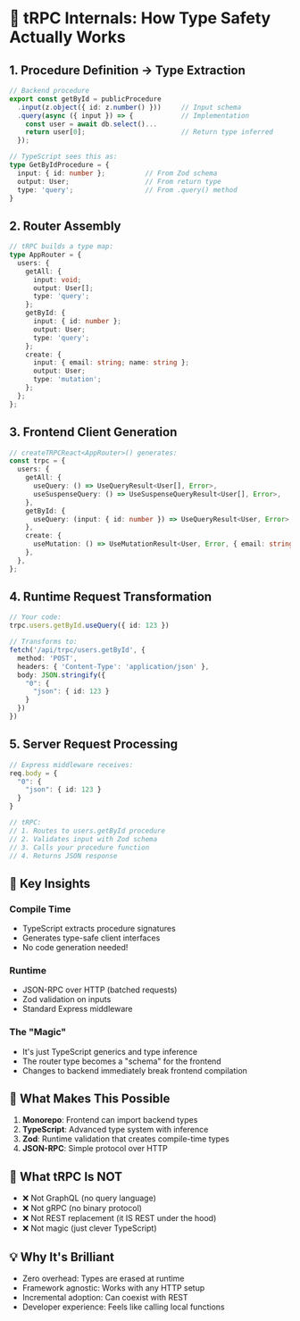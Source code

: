 # 🔬 tRPC Internals: How Type Safety Actually Works

## 1. **Procedure Definition → Type Extraction**

```typescript
// Backend procedure
export const getById = publicProcedure
  .input(z.object({ id: z.number() }))     // Input schema
  .query(async ({ input }) => {            // Implementation
    const user = await db.select()...
    return user[0];                        // Return type inferred
  });

// TypeScript sees this as:
type GetByIdProcedure = {
  input: { id: number };          // From Zod schema
  output: User;                   // From return type
  type: 'query';                  // From .query() method
}
```

## 2. **Router Assembly**

```typescript
// tRPC builds a type map:
type AppRouter = {
  users: {
    getAll: {
      input: void;
      output: User[];
      type: 'query';
    };
    getById: {
      input: { id: number };
      output: User;
      type: 'query';
    };
    create: {
      input: { email: string; name: string };
      output: User;
      type: 'mutation';
    };
  };
};
```

## 3. **Frontend Client Generation**

```typescript
// createTRPCReact<AppRouter>() generates:
const trpc = {
  users: {
    getAll: {
      useQuery: () => UseQueryResult<User[], Error>,
      useSuspenseQuery: () => UseSuspenseQueryResult<User[], Error>,
    },
    getById: {
      useQuery: (input: { id: number }) => UseQueryResult<User, Error>,
    },
    create: {
      useMutation: () => UseMutationResult<User, Error, { email: string; name: string }>,
    },
  },
};
```

## 4. **Runtime Request Transformation**

```typescript
// Your code:
trpc.users.getById.useQuery({ id: 123 })

// Transforms to:
fetch('/api/trpc/users.getById', {
  method: 'POST',
  headers: { 'Content-Type': 'application/json' },
  body: JSON.stringify({
    "0": {
      "json": { id: 123 }
    }
  })
})
```

## 5. **Server Request Processing**

```typescript
// Express middleware receives:
req.body = {
  "0": {
    "json": { id: 123 }
  }
}

// tRPC:
// 1. Routes to users.getById procedure
// 2. Validates input with Zod schema
// 3. Calls your procedure function
// 4. Returns JSON response
```

## 🎯 **Key Insights**

### **Compile Time**
- TypeScript extracts procedure signatures
- Generates type-safe client interfaces
- No code generation needed!

### **Runtime** 
- JSON-RPC over HTTP (batched requests)
- Zod validation on inputs
- Standard Express middleware

### **The "Magic"**
- It's just TypeScript generics and type inference
- The router type becomes a "schema" for the frontend
- Changes to backend immediately break frontend compilation

## 🔧 **What Makes This Possible**

1. **Monorepo**: Frontend can import backend types
2. **TypeScript**: Advanced type system with inference
3. **Zod**: Runtime validation that creates compile-time types
4. **JSON-RPC**: Simple protocol over HTTP

## 🚫 **What tRPC Is NOT**

- ❌ Not GraphQL (no query language)
- ❌ Not gRPC (no binary protocol)
- ❌ Not REST replacement (it IS REST under the hood)
- ❌ Not magic (just clever TypeScript)

## 💡 **Why It's Brilliant**

- Zero overhead: Types are erased at runtime
- Framework agnostic: Works with any HTTP setup
- Incremental adoption: Can coexist with REST
- Developer experience: Feels like calling local functions
